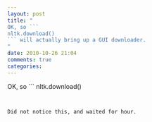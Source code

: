 ```yaml
---
layout: post
title: "
OK, so ```
nltk.download()
``` will actually bring up a GUI downloader.
"
date: 2010-10-26 21:04
comments: true
categories: 
---
```


OK, so ```
nltk.download()
``` will actually bring up a GUI downloader.


Did not notice this, and waited for hour.

